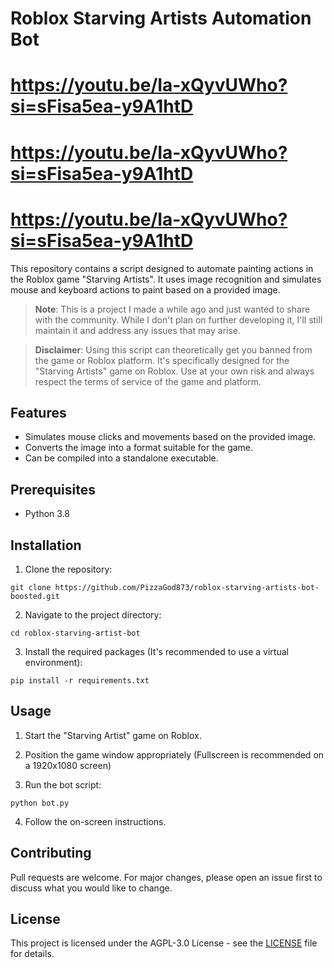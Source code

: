 # Roblox Starving Artists Automation Bot

# https://youtu.be/Ia-xQyvUWho?si=sFisa5ea-y9A1htD
# https://youtu.be/Ia-xQyvUWho?si=sFisa5ea-y9A1htD
# https://youtu.be/Ia-xQyvUWho?si=sFisa5ea-y9A1htD

This repository contains a script designed to automate painting actions in the Roblox game "Starving Artists". It uses image recognition and simulates mouse and keyboard actions to paint based on a provided image.

> **Note**: This is a project I made a while ago and just wanted to share with the community. While I don't plan on further developing it, I'll still maintain it and address any issues that may arise.

> **Disclaimer**: Using this script can theoretically get you banned from the game or Roblox platform. It's specifically designed for the "Starving Artists" game on Roblox. Use at your own risk and always respect the terms of service of the game and platform.

## Features

-   Simulates mouse clicks and movements based on the provided image.
-   Converts the image into a format suitable for the game.
-   Can be compiled into a standalone executable.

## Prerequisites

-   Python 3.8

## Installation

1. Clone the repository:

```batch
git clone https://github.com/PizzaGod873/roblox-starving-artists-bot-boosted.git
```

2. Navigate to the project directory:

```batch
cd roblox-starving-artist-bot
```

3. Install the required packages (It's recommended to use a virtual environment):

```batch
pip install -r requirements.txt
```

## Usage

1. Start the "Starving Artist" game on Roblox.
2. Position the game window appropriately (Fullscreen is recommended on a 1920x1080 screen)

3. Run the bot script:

```batch
python bot.py
```

4. Follow the on-screen instructions.

## Contributing

Pull requests are welcome. For major changes, please open an issue first to discuss what you would like to change.

## License

This project is licensed under the AGPL-3.0 License - see the [LICENSE](LICENSE) file for details.
